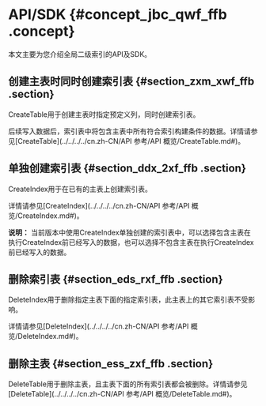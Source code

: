 # API/SDK {#concept_jbc_qwf_ffb .concept}

本文主要为您介绍全局二级索引的API及SDK。

## 创建主表时同时创建索引表 {#section_zxm_xwf_ffb .section}

CreateTable用于创建主表时指定预定义列，同时创建索引表。

后续写入数据后，索引表中将包含主表中所有符合索引构建条件的数据。详情请参见[CreateTable](../../../../cn.zh-CN/API 参考/API 概览/CreateTable.md#)。

## 单独创建索引表 {#section_ddx_2xf_ffb .section}

CreateIndex用于在已有的主表上创建索引表。

详情请参见[CreateIndex](../../../../cn.zh-CN/API 参考/API 概览/CreateIndex.md#)。

**说明：** 当前版本中使用CreateIndex单独创建的索引表中，可以选择包含主表在执行CreateIndex前已经写入的数据，也可以选择不包含主表在执行CreateIndex前已经写入的数据。

## 删除索引表 {#section_eds_rxf_ffb .section}

DeleteIndex用于删除指定主表下面的指定索引表，此主表上的其它索引表不受影响。

详情请参见[DeleteIndex](../../../../cn.zh-CN/API 参考/API 概览/DeleteIndex.md#)。

## 删除主表 {#section_ess_zxf_ffb .section}

DeleteTable用于删除主表，且主表下面的所有索引表都会被删除。详情请参见[DeleteTable](../../../../cn.zh-CN/API 参考/API 概览/DeleteTable.md#)。

